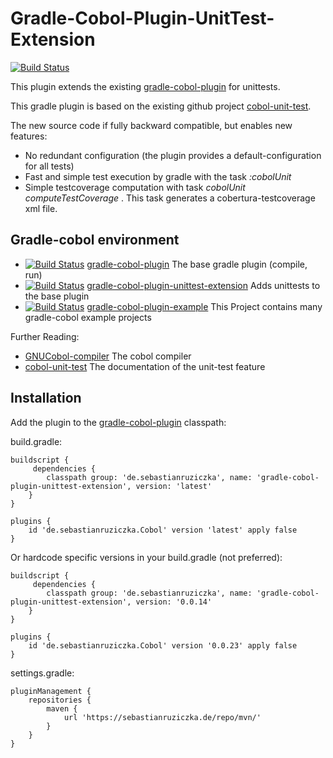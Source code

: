 # Gradle-Cobol-Plugin-UnitTest-Extension
[![Build 
Status](https://travis-ci.org/RosesTheN00b/gradle-cobol-plugin-unittest-extension.svg?branch=master)](https://travis-ci.org/RosesTheN00b/gradle-cobol-plugin-unittest-extension)

This plugin extends the existing [gradle-cobol-plugin](https://github.com/RosesTheN00b/gradle-cobol-plugin) for unittests.

This gradle plugin is based on the existing github project [cobol-unit-test](https://github.com/neopragma/cobol-unit-test).

The new source code if fully backward compatible, but enables new features:

* No redundant configuration (the plugin provides a default-configuration for all tests)
* Fast and simple test execution by gradle with the task _:cobolUnit_
* Simple testcoverage computation with task _cobolUnit_ _computeTestCoverage_ . This task generates a cobertura-testcoverage xml file.


## Gradle-cobol environment

* [![Build Status](https://travis-ci.org/RosesTheN00b/gradle-cobol-plugin.svg?branch=master)](https://travis-ci.org/RosesTheN00b/gradle-cobol-plugin)  [gradle-cobol-plugin](https://github.com/RosesTheN00b/gradle-cobol-plugin) The base gradle plugin (compile, run)
* [![Build Status](https://travis-ci.org/RosesTheN00b/gradle-cobol-plugin-unittest-extension.svg?branch=master)](https://travis-ci.org/RosesTheN00b/gradle-cobol-plugin-unittest-extension)  [gradle-cobol-plugin-unittest-extension](https://github.com/RosesTheN00b/gradle-cobol-plugin-unittest-extension) Adds unittests to the base plugin
* [![Build Status](https://travis-ci.org/RosesTheN00b/gradle-cobol-plugin-example.svg?branch=master)](https://travis-ci.org/RosesTheN00b/gradle-cobol-plugin-example)  [gradle-cobol-plugin-example](https://github.com/RosesTheN00b/gradle-cobol-plugin-example) This Project contains many gradle-cobol example projects

Further Reading:

* [GNUCobol-compiler](https://open-cobol.sourceforge.io/) The cobol compiler
* [cobol-unit-test](https://github.com/neopragma/cobol-unit-test) The documentation of the unit-test feature

## Installation

Add the plugin to the [gradle-cobol-plugin](https://github.com/RosesTheN00b/gradle-cobol-plugin) classpath:

build.gradle:

    buildscript {
    	 dependencies {
    		classpath group: 'de.sebastianruziczka', name: 'gradle-cobol-plugin-unittest-extension', version: 'latest'
    	}
    }

    plugins {
    	id 'de.sebastianruziczka.Cobol' version 'latest' apply false
    }


Or hardcode specific versions in your build.gradle (not preferred):

    buildscript {
    	 dependencies {
    		classpath group: 'de.sebastianruziczka', name: 'gradle-cobol-plugin-unittest-extension', version: '0.0.14'
    	}
    }

    plugins {
    	id 'de.sebastianruziczka.Cobol' version '0.0.23' apply false
    }

settings.gradle:

    pluginManagement {
    	repositories {
    		maven {
    			url 'https://sebastianruziczka.de/repo/mvn/'
    		}
    	}
    }
